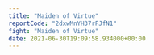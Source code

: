 ```yaml
---
title: "Maiden of Virtue"
reportCode: "2dxwMnYH37rFJfN1"
fight: "Maiden of Virtue"
date: 2021-06-30T19:09:58.934000+00:00
---
```

